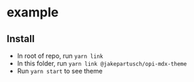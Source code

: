 # example

## Install

- In root of repo, run `yarn link`
- In this folder, run `yarn link @jakepartusch/opi-mdx-theme`
- Run `yarn start` to see theme
